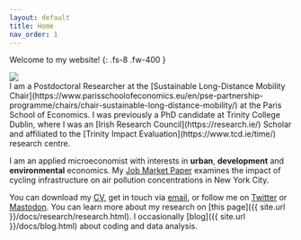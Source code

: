 ```yaml
---
layout: default
title: Home
nav_order: 1
---
```


Welcome to my website!
{: .fs-8 .fw-400 }

<div class="responsive">
    <img src="../assets/img/PSE_v.thorne-19_elipse.png">
</div>
I am a Postdoctoral Researcher at the [Sustainable Long-Distance Mobility Chair](https://www.parisschoolofeconomics.eu/en/pse-partnership-programme/chairs/chair-sustainable-long-distance-mobility/) at the Paris School of Economics. I was previously a PhD candidate at Trinity College Dublin, where I was an [Irish Research Council](https://research.ie/) Scholar and affiliated to the [Trinity Impact Evaluation](https://www.tcd.ie/time/) research centre.

I am an applied microeconomist with interests in **urban**, **development** and **environmental** economics. My [Job Market Paper](assets/doc/thorne-jmp_cycling-cleaner_latest.pdf) examines the impact of cycling infrastructure on air pollution concentrations in New York City. 

You can download my [CV](/assets/doc/thorne_cv.pdf), get in touch via [email](mailto:vincent[dot]thorne[at]psemail[dot]eu), or follow me on [Twitter](https://twitter.com/vincent_thorne) or <a rel="me" href="https://econtwitter.net/@vinceth">Mastodon</a>. You can learn more about my research on [this page]({{ site.url }}/docs/research/research.html). I occasionally [blog]({{ site.url }}/docs/blog.html) about coding and data analysis.

